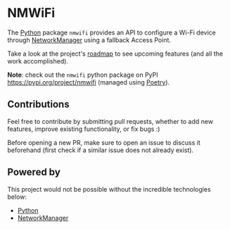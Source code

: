 # NMWiFi

The [Python](https://www.python.org) package `nmwifi` provides an API to configure a Wi-Fi device through [NetworkManager](https://networkmanager.dev/) using a fallback Access Point.

Take a look at the project's [roadmap](docs/roadmap.md) to see upcoming features (and all the work accomplished).

**Note**: check out the `nmwifi` python package on PyPI <https://pypi.org/project/nmwifi> (managed using [Poetry](https://python-poetry.org/)).

<!-- TODO initially developped for RPI to set up it wifi network to your home router, works for any device that has at least one wireless network interafce and run NetworkManager -->

## Contributions

Feel free to contribute by submitting pull requests, whether to add new features, improve existing functionality, or fix bugs :)

Before opening a new PR, make sure to open an issue to discuss it beforehand (first check if a similar issue does not already exist).

## Powered by

This project would not be possible without the incredible technologies below:

* [Python](https://www.python.org/)
* [NetworkManager](https://networkmanager.dev/)
